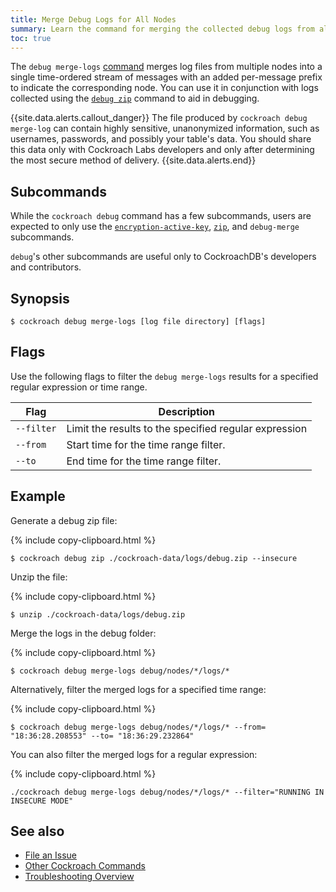```yaml
---
title: Merge Debug Logs for All Nodes
summary: Learn the command for merging the collected debug logs from all nodes in your cluster.
toc: true
---
```


The `debug merge-logs` [command](cockroach-commands.html) merges log files from multiple nodes into a single time-ordered stream of messages with an added per-message prefix to indicate the corresponding node. You can use it in conjunction with logs collected using the [`debug zip`](https://www.cockroachlabs.com/docs/stable/debug-zip.html) command to aid in debugging.

{{site.data.alerts.callout_danger}}
The file produced by `cockroach debug merge-log` can contain highly sensitive, unanonymized information, such as usernames, passwords, and possibly your table's data. You should share this data only with Cockroach Labs developers and only after determining the most secure method of delivery.
{{site.data.alerts.end}}

## Subcommands

While the `cockroach debug` command has a few subcommands, users are expected to only use the [`encryption-active-key`](debug-encryption-active-key.html), [`zip`](debug-zip.html), and `debug-merge` subcommands.

`debug`'s other subcommands are useful only to CockroachDB's developers and contributors.

## Synopsis

~~~ shell
$ cockroach debug merge-logs [log file directory] [flags]
~~~

## Flags

Use the following flags to filter the `debug merge-logs` results for a specified regular expression or time range.

Flag | Description
-----|-----------
`--filter` | Limit the results to the specified regular expression
`--from` | Start time for the time range filter.
`--to` | End time for the time range filter.

## Example

Generate a debug zip file:

{% include copy-clipboard.html %}
~~~ shell
$ cockroach debug zip ./cockroach-data/logs/debug.zip --insecure
~~~

Unzip the file:

{% include copy-clipboard.html %}
~~~ shell
$ unzip ./cockroach-data/logs/debug.zip
~~~

Merge the logs in the debug folder:

{% include copy-clipboard.html %}
~~~ shell
$ cockroach debug merge-logs debug/nodes/*/logs/*
~~~

Alternatively, filter the merged logs for a specified time range:

{% include copy-clipboard.html %}
~~~ shell
$ cockroach debug merge-logs debug/nodes/*/logs/* --from= "18:36:28.208553" --to= "18:36:29.232864"
~~~

You can also filter the merged logs for a regular expression:

{% include copy-clipboard.html %}
~~~ shell
./cockroach debug merge-logs debug/nodes/*/logs/* --filter="RUNNING IN INSECURE MODE"
~~~

## See also

- [File an Issue](file-an-issue.html)
- [Other Cockroach Commands](cockroach-commands.html)
- [Troubleshooting Overview](troubleshooting-overview.html)
